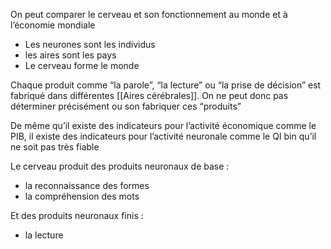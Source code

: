 On peut comparer le cerveau et son fonctionnement au monde et à l’économie mondiale

- Les neurones sont les individus
- les aires sont les pays
- Le cerveau forme le monde

Chaque produit comme “la parole”, “la lecture” ou “la prise de décision” est fabriqué dans différentes [[Aires cérébrales]]. On ne peut donc pas déterminer précisément ou son fabriquer ces “produits”

De même qu’il existe des indicateurs pour l’activité économique comme le PIB, il existe des indicateurs pour l’activité neuronale comme le QI bin qu’il ne soit pas très fiable

Le cerveau produit des produits neuronaux de base :

- la reconnaissance des formes
- la compréhension des mots

Et des produits neuronaux finis :

- la lecture